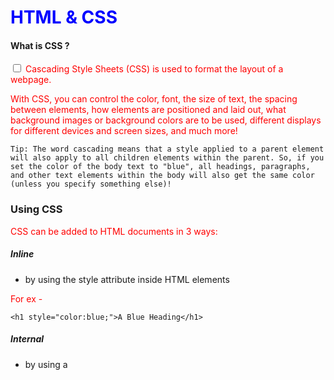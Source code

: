 # HTML & CSS 

#### What is CSS ? 

<input type="Checkbox"/> Cascading Style Sheets (CSS) is used to format the layout of a webpage.

With CSS, you can control the color, font, the size of text, the spacing between elements, how elements are positioned and laid out, what background images or background colors are to be used, different displays for different devices and screen sizes, and much more!


```
Tip: The word cascading means that a style applied to a parent element will also apply to all children elements within the parent. So, if you set the color of the body text to "blue", all headings, paragraphs, and other text elements within the body will also get the same color (unless you specify something else)!
```

### Using CSS 

CSS can be added to HTML documents in 3 ways:

##### Inline 
- by using the style attribute inside HTML elements

For ex - 
```
<h1 style="color:blue;">A Blue Heading</h1>
```

##### Internal 
- by using a <style> element in the <head> section

For ex - 
```
<html>
<head>
<style>
body {background-color: powderblue;}
h1   {color: blue;}
p    {color: red;}
</style>
</head>
```

##### External 
- by using a <link> element to link to an external CSS file

For ex - 
```
<head>
  <link rel="stylesheet" href="styles.css">
</head>
```

#### What does HTML stand for? 

HTML - HyperText Markup Language is the most basic building block of the Web. It defines the meaning and structure of web content.

#### What are the feature of HTML5? 

1. Intro if Audio & Video - 

Audio and Video tags are the two major addition to HTML5. It allows developers to embed a video or audio on their website. HTML5 video can use CSS and CSS3 to style the video tag. You can change the border, opacity, reflections, gradients, transitions, transformations, and even animations. HTML5 makes adding video super-fast and without having to build a video player. This saves time for the developer and offers the client a superior and more affordable solution.

```
<h2>Example of video and audio tag</h2>
    
  <video  width = "300" height = "200" controls autoplay>
       <source src = "/html5/foo.ogg" type ="video/ogg" />
       <source src = "/html5/foo.mp4" type = "video/mp4" />
        Your browser does not support the video element.
   </video>
    
   <audio controls autoplay>
       <source src = "/html5/audio.ogg" type = "audio/ogg" />
       <source src = "/html5/audio.wav" type = "audio/wav" />
        Your browser does not support the audio element.
   </audio>
</body>
```

2. Header and Footer :- 

With these new tags, there is no longer a need to identify the two elements with a <div> tag. Footer is placed at the end of the web page while Header is placed at the start of the web page. By using <header> and <footer> HTML5 elements, the browser will know what to load first and what to load later. 

The header can contain:  
 - One or more heading elements 
 - Logo or icon

Footer can contain-
- Authorship information
- Copyright information

<img url="https://media.geeksforgeeks.org/wp-content/uploads/20210225193618/image20210225193613.png" />

```
<header> 
    <h1>This is the heading.</h1> 
    <h4>This is the sub-heading.</h4> 
</header> 
```

```
<footer> 

<nav>                   
<p> 
<a href= "https://www.geeksforgeeks.org/about/">About Us</a>| 
<a href= "https://www.geeksforgeeks.org/privacy-policy/">Privacy Policy</a>| 
<a href= "https://www.geeksforgeeks.org/careers/">Careers</a> 
</p>
</nav> 
<p>@geeksforgeeks, Some rights reserved</p>

</footer> 
```

3. Progress tag - 
The progress tag is used to check the progress of a task during the execution. Progress tag can be used with the conjunction of JavaScript.

```
<label for="file">Downloading progress:</label>
<progress id="file" value="32" max="100"> 32% </progress>
```

<img url="https://media.geeksforgeeks.org/wp-content/uploads/20210307235530/image20210307235528.png" />

4. Placeholder Attribture :- 
The placeholder attribute specifies a short hint that describes the expected value of an input field/text area. The short hint is displayed in the field before the user enters a value.

```
 <form action=" "> 
<input type="text" name="fname" placeholder="First name"> 
<br> 
<input type="text" name="lname" placeholder="Last name"> 
<br> 
<input type="submit" value="Submit"> 
</form> 
```


